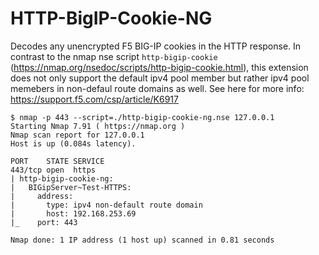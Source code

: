 # HTTP-BigIP-Cookie-NG
Decodes any unencrypted F5 BIG-IP cookies in the HTTP response. In contrast to the nmap nse script `http-bigip-cookie` (https://nmap.org/nsedoc/scripts/http-bigip-cookie.html), this extension does not only support the default ipv4 pool member but rather ipv4 pool memebers in non-defaul route domains as well. See here for more info: https://support.f5.com/csp/article/K6917

```
$ nmap -p 443 --script=./http-bigip-cookie-ng.nse 127.0.0.1
Starting Nmap 7.91 ( https://nmap.org )
Nmap scan report for 127.0.0.1
Host is up (0.084s latency).

PORT    STATE SERVICE
443/tcp open  https
| http-bigip-cookie-ng:
|   BIGipServer~Test-HTTPS:
|     address:
|       type: ipv4 non-default route domain
|       host: 192.168.253.69
|_    port: 443

Nmap done: 1 IP address (1 host up) scanned in 0.81 seconds
```